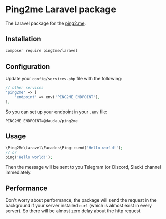 # Ping2me Laravel package

The Laravel package for the [ping2.me](https://ping2.me).

## Installation

```bash
composer require ping2me/laravel
```

## Configuration

Update your `config/services.php` file with the following:

```php
// other services
'ping2me' => [
    'endpoint' => env('PING2ME_ENDPOINT'),
],
```

So you can set up your endpoint in your `.env` file:

```dotenv
PING2ME_ENDPOINT=@daudau/ping2me
```

## Usage

```php
\Ping2Me\Laravel\Facades\Ping::send('Hello world!');
// or 
ping('Hello world!');
```

Then the message will be sent to you Telegram (or Discord, Slack) channel immediately.

## Performance
Don't worry about performance, the package will send the request in the background if your server installed `curl` (which is almost exist in every server).
So there will be almost zero delay about the http request.